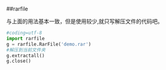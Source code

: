 ##rarfile

与上面的用法基本一致，但是使用较少,就只写解压文件的代码吧。                    

```python
#coding=utf-8
import rarfile
g = rarfile.RarFile('demo.rar')
#解压到当前文件夹
g.extractall()
g.close()
```
